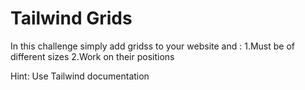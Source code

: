 # Tailwind Grids

In this challenge simply add gridss to your website and :
1.Must be of different sizes
2.Work on their positions

 Hint: Use Tailwind documentation
